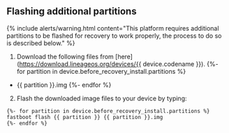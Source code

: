 ## Flashing additional partitions

{% include alerts/warning.html content="This platform requires additional partitions to be flashed for recovery to work properly, the process to do so is described below." %}

1. Download the following files from [here](https://download.lineageos.org/devices/{{ device.codename }}).
{%- for partition in device.before_recovery_install.partitions %}
  * {{ partition }}.img
{%- endfor %}
2. Flash the downloaded image files to your device by typing:
  ```
  {%- for partition in device.before_recovery_install.partitions %}
fastboot flash {{ partition }} {{ partition }}.img
  {%- endfor %}
  ```
